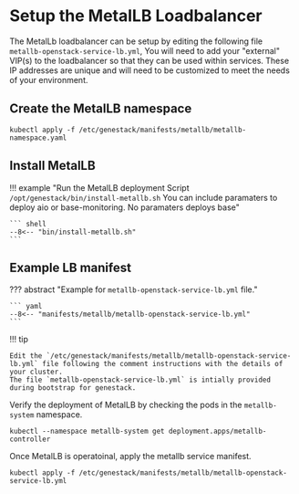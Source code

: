 # Setup the MetalLB Loadbalancer

The MetalLb loadbalancer can be setup by editing the following file `metallb-openstack-service-lb.yml`, You will need to add
your "external" VIP(s) to the loadbalancer so that they can be used within services. These IP addresses are unique and will
need to be customized to meet the needs of your environment.

## Create the MetalLB namespace

``` shell
kubectl apply -f /etc/genestack/manifests/metallb/metallb-namespace.yaml
```

## Install MetalLB

!!! example "Run the MetalLB deployment Script `/opt/genestack/bin/install-metallb.sh` You can include paramaters to deploy aio or base-monitoring. No paramaters deploys base"

    ``` shell
    --8<-- "bin/install-metallb.sh"
    ```

## Example LB manifest

??? abstract "Example for `metallb-openstack-service-lb.yml` file."

    ``` yaml
    --8<-- "manifests/metallb/metallb-openstack-service-lb.yml"
    ```

!!! tip

    Edit the `/etc/genestack/manifests/metallb/metallb-openstack-service-lb.yml` file following the comment instructions with the details of your cluster.
    The file `metallb-openstack-service-lb.yml` is intially provided during bootstrap for genestack.

Verify the deployment of MetalLB by checking the pods in the `metallb-system` namespace.

``` shell
kubectl --namespace metallb-system get deployment.apps/metallb-controller
```

Once MetalLB is operatoinal, apply the metallb service manifest.

``` shell
kubectl apply -f /etc/genestack/manifests/metallb/metallb-openstack-service-lb.yml
```
